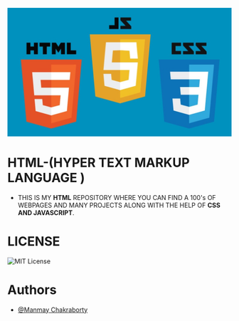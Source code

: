 <!-- ![Logo](html.jpg) -->
<kbd>![Image](html.jpg)</kbd>

    
# HTML-(HYPER TEXT MARKUP LANGUAGE )
 -  THIS IS MY **HTML** REPOSITORY WHERE YOU CAN FIND A 100's OF WEBPAGES AND MANY PROJECTS ALONG WITH THE HELP OF **CSS AND JAVASCRIPT**.

# LICENSE

![MIT License](https://img.shields.io/apm/l/atomic-design-ui.svg?)
# Authors

- [@Manmay Chakraborty](https://www.github.com/manmay2)

 
